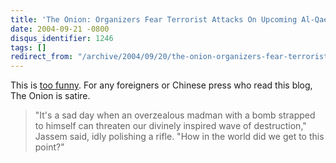 ```yaml
---
title: 'The Onion: Organizers Fear Terrorist Attacks On Upcoming Al-Qaeda Convention'
date: 2004-09-21 -0800
disqus_identifier: 1246
tags: []
redirect_from: "/archive/2004/09/20/the-onion-organizers-fear-terrorist-attacks-on-upcoming-al-qaeda-convention.aspx/"
---
```


This is [too
funny](http://www.theonion.com/news/index.php?issue=4038&n=0&pg=2). For
any foreigners or Chinese press who read this blog, The Onion is satire.

> "It's a sad day when an overzealous madman with a bomb strapped to
> himself can threaten our divinely inspired wave of destruction,"
> Jassem said, idly polishing a rifle. "How in the world did we get to
> this point?"

